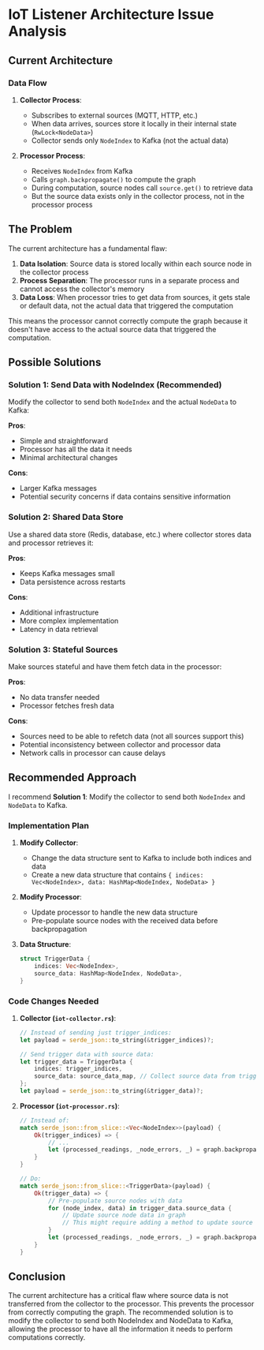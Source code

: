 # IoT Listener Architecture Issue Analysis

## Current Architecture

### Data Flow
1. **Collector Process**:
   - Subscribes to external sources (MQTT, HTTP, etc.)
   - When data arrives, sources store it locally in their internal state (`RwLock<NodeData>`)
   - Collector sends only `NodeIndex` to Kafka (not the actual data)

2. **Processor Process**:
   - Receives `NodeIndex` from Kafka
   - Calls `graph.backpropagate()` to compute the graph
   - During computation, source nodes call `source.get()` to retrieve data
   - But the source data exists only in the collector process, not in the processor process

## The Problem

The current architecture has a fundamental flaw:

1. **Data Isolation**: Source data is stored locally within each source node in the collector process
2. **Process Separation**: The processor runs in a separate process and cannot access the collector's memory
3. **Data Loss**: When processor tries to get data from sources, it gets stale or default data, not the actual data that triggered the computation

This means the processor cannot correctly compute the graph because it doesn't have access to the actual source data that triggered the computation.

## Possible Solutions

### Solution 1: Send Data with NodeIndex (Recommended)

Modify the collector to send both `NodeIndex` and the actual `NodeData` to Kafka:

**Pros**:
- Simple and straightforward
- Processor has all the data it needs
- Minimal architectural changes

**Cons**:
- Larger Kafka messages
- Potential security concerns if data contains sensitive information

### Solution 2: Shared Data Store

Use a shared data store (Redis, database, etc.) where collector stores data and processor retrieves it:

**Pros**:
- Keeps Kafka messages small
- Data persistence across restarts

**Cons**:
- Additional infrastructure
- More complex implementation
- Latency in data retrieval

### Solution 3: Stateful Sources

Make sources stateful and have them fetch data in the processor:

**Pros**:
- No data transfer needed
- Processor fetches fresh data

**Cons**:
- Sources need to be able to refetch data (not all sources support this)
- Potential inconsistency between collector and processor data
- Network calls in processor can cause delays

## Recommended Approach

I recommend **Solution 1**: Modify the collector to send both `NodeIndex` and `NodeData` to Kafka.

### Implementation Plan

1. **Modify Collector**:
   - Change the data structure sent to Kafka to include both indices and data
   - Create a new data structure that contains `{ indices: Vec<NodeIndex>, data: HashMap<NodeIndex, NodeData> }`

2. **Modify Processor**:
   - Update processor to handle the new data structure
   - Pre-populate source nodes with the received data before backpropagation

3. **Data Structure**:
   ```rust
   struct TriggerData {
       indices: Vec<NodeIndex>,
       source_data: HashMap<NodeIndex, NodeData>,
   }
   ```

### Code Changes Needed

1. **Collector (`iot-collector.rs`)**:
   ```rust
   // Instead of sending just trigger_indices:
   let payload = serde_json::to_string(&trigger_indices)?;
   
   // Send trigger data with source data:
   let trigger_data = TriggerData {
       indices: trigger_indices,
       source_data: source_data_map, // Collect source data from triggered nodes
   };
   let payload = serde_json::to_string(&trigger_data)?;
   ```

2. **Processor (`iot-processor.rs`)**:
   ```rust
   // Instead of:
   match serde_json::from_slice::<Vec<NodeIndex>>(payload) {
       Ok(trigger_indices) => {
           // ...
           let (processed_readings, _node_errors, _) = graph.backpropagate(trigger_indices).await;
       }
   }
   
   // Do:
   match serde_json::from_slice::<TriggerData>(payload) {
       Ok(trigger_data) => {
           // Pre-populate source nodes with data
           for (node_index, data) in trigger_data.source_data {
               // Update source node data in graph
               // This might require adding a method to update source data
           }
           let (processed_readings, _node_errors, _) = graph.backpropagate(trigger_data.indices).await;
       }
   }
   ```

## Conclusion

The current architecture has a critical flaw where source data is not transferred from the collector to the processor. This prevents the processor from correctly computing the graph. The recommended solution is to modify the collector to send both NodeIndex and NodeData to Kafka, allowing the processor to have all the information it needs to perform computations correctly.